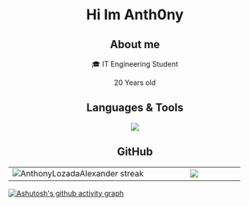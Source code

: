 <h1 align="center">Hi Im Anth0ny </h1> 

<!--Intro start-->

<!------------------------------------------------------------------------------------------------------------------------------------->
<h2 align="center">About me </h2> 
<p align="center">
🎓 IT Engineering Student
<p align="center">
  20 Years old
  </p>
<!--Intro end-->
</p>
<h2 align="center">Languages & Tools </h2>
<!--tech stack icons-->
<p align="center">
  <a href="https://skillicons.dev">
    <img src="https://skillicons.dev/icons?i=cs,cpp,java,py,kotlin,dotnet,github,vscode,idea,visualstudio&perline=12" />
  </a>
</p>
<!------------------------------------------------------------------------------------------------------------------------------------->
<h2 align = "center">GitHub </h2>
<!--- stats & Trophy (start) -->
<p align="center">
  <table align="center">
  <tr border="none">
  <td width="60%" align="center">
    <img title="🔥 Get streak stats for your profile at git.io/streak-stats" alt="AnthonyLozadaAlexander streak" src="https://github-readme-streak-stats.herokuapp.com/?user=AnthonyLozadaAlexander&theme=dark&hide_border=false" /> 
  </td>

  <td width="40%" align="center">
    <img align="center" src="https://github-readme-stats.anuraghazra1.vercel.app/api/top-langs/?username=AnthonyLozadaAlexander&theme=dark&hide_border=false&no-bg=true&no-frame=true&langs_count=10"/>
  </td>
  </tr>
  </table>
</p>        

[![Ashutosh's github activity graph](https://github-readme-activity-graph.vercel.app/graph?username=AnthonyLozadaAlexander&bg_color=0d1117&color=ffffff&line=ffff00&point=f9fafa&area=true&hide_border=true)](https://github.com/ashutosh00710/github-readme-activity-graph)
<!--- stats (end) -->

